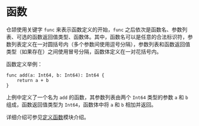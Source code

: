 # 函数

仓颉使用关键字 `func` 来表示函数定义的开始，`func` 之后依次是函数名、参数列表、可选的函数返回值类型、函数体。其中，函数名可以是任意的合法标识符，参数列表定义在一对圆括号内（多个参数间使用逗号分隔），参数列表和函数返回值类型（如果存在）之间使用冒号分隔，函数体定义在一对花括号内。

函数定义举例：

<!-- compile -->

```cangjie
func add(a: Int64, b: Int64): Int64 {
    return a + b
}
```

上例中定义了一个名为 `add` 的函数，其参数列表由两个 `Int64` 类型的参数 `a` 和 `b` 组成，函数返回值类型为 `Int64`，函数体中将 `a` 和 `b` 相加并返回。

详细介绍可参见[定义函数](../function/define_functions.md)模块介绍。

